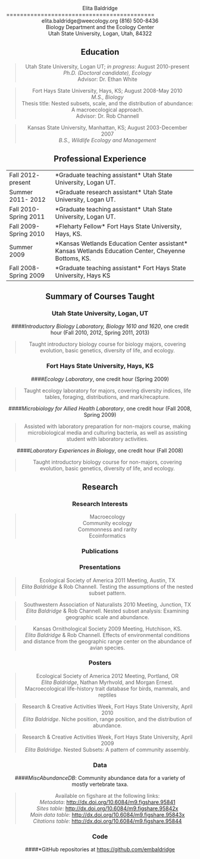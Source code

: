 <center>Elita Baldridge</center>
===========================================
<center>elita.baldridge@weecology.org (816) 500-8436
<center>Biology Department and the Ecology Center
<center>Utah State University, Logan, Utah, 84322</center>


Education
---------
> Utah State University, Logan UT; *in progress*: August 2010-present   
*Ph.D. (Doctoral candidate), Ecology*  
Advisor: Dr. Ethan White

>Fort Hays State University, Hays, KS; August 2008-May 2010  
*M.S., Biology*  
Thesis title: Nested subsets, scale, and the distribution of abundance: A macroecological approach.  
Advisor:  Dr. Rob Channell

>Kansas State University, Manhattan, KS; August 2003-December 2007  
*B.S., Wildlife Ecology and Management*

Professional Experience
-------------------------
<table>
    <tr>
        <td>Fall 2012- present</td>
        <td>*Graduate teaching assistant*  
Utah State University, Logan UT.</td>
    </tr>
    <tr>
        <td>Summer 2011- 2012</td>
        <td>*Graduate research assistant*  
 Utah State University, Logan UT.</td>
    </tr>
    <tr>
        <td>Fall 2010-Spring 2011</td>
        <td>*Graduate teaching assistant*   
 Utah State University, Logan UT.</td>
    </tr>
    <tr>
        <td>Fall 2009-Spring 2010</td>
        <td>*Fleharty Fellow*    
 Fort Hays State University, Hays, KS.</td>
    </tr>
    <tr>
        <td>Summer 2009</td>
        <td>*Kansas Wetlands Education Center assistant*  
Kansas Wetlands Education Center,
Cheyenne Bottoms, KS.</td>
    </tr>
    <tr>
        <td>Fall 2008-Spring 2009</td>
        <td>*Graduate teaching assistant*  
Fort Hays State University, Hays KS</td>
    </tr>

</table>

Summary of Courses Taught
--------------------------
### Utah State University, Logan, UT
####*Introductory Biology Laboratory, Biology 1610 and 1620*, one credit hour (Fall 2010, 2012, Spring 2011, 2013)  
> Taught introductory biology course for biology majors, covering evolution, basic genetics, diversity of life, and ecology.

### Fort Hays State University, Hays, KS
####*Ecology Laboratory*, one credit hour (Spring 2009)
> Taught ecology laboratory for majors, covering diversity indices, life tables, foraging, distributions, and mark/recapture.

####*Microbiology for Allied Health Laboratory*, one credit hour (Fall 2008, Spring 2009)
> Assisted with laboratory preparation for non-majors course, making microbiological media and culturing bacteria, as well as assisting student with laboratory activities.

####*Laboratory Experiences in Biology*, one credit hour (Fall 2008)
> Taught introductory biology course for non-majors, covering evolution, basic genetics, diversity of life, and ecology.


Research
--------------------------
### Research Interests
> Macroecology  
Community ecology  
Commonness and rarity  
Ecoinformatics

### Publications

### Presentations
> Ecological Society of America 2011 Meeting, Austin, TX  
*Elita Baldridge* & Rob Channell.  Testing the assumptions of the nested subset pattern.

>Southwestern Association of Naturalists 2010 Meeting, Junction, TX  
*Elita Baldridge* & Rob Channell.  Nested subset analysis: Examining geographic scale and abundance.

> Kansas Ornithological Society 2009 Meeting, Hutchison, KS.  
*Elita Baldridge* & Rob Channell.  Effects of environmental conditions and distance from the geographic range center on the abundance of avian species.

### Posters
>Ecological Society of America 2012 Meeting, Portland, OR  
*Elita Baldridge*, Nathan Myrhvold, and Morgan Ernest.  Macroecological life-history trait database for birds, mammals, and reptiles

>Research & Creative Activities Week, Fort Hays State University, April 2010  
*Elita Baldridge*.  Niche position, range position, and the distribution of abundance.

>Research & Creative Activities Week, Fort Hays State University, April 2009  
*Elita Baldridge*.  Nested Subsets: A pattern of community assembly.
 
### Data
####*MiscAbundanceDB*: Community abundance data for a variety of mostly vertebrate taxa.  
>Available on figshare at the following links:    
*Metadata*: http://dx.doi.org/10.6084/m9.figshare.95841  
*Sites table*: http://dx.doi.org/10.6084/m9.figshare.95842x  
*Main data table*: http://dx.doi.org/10.6084/m9.figshare.95843x  
*Citations table*: http://dx.doi.org/10.6084/m9.figshare.95844


### Code
####*GitHub repositories at https://github.com/embaldridge

